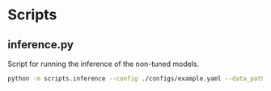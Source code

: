 # Scripts

## inference.py

Script for running the inference of the non-tuned models.

```bash
python -m scripts.inference --config ./configs/example.yaml --data_path ./data/dev/dev-eng.csv
```